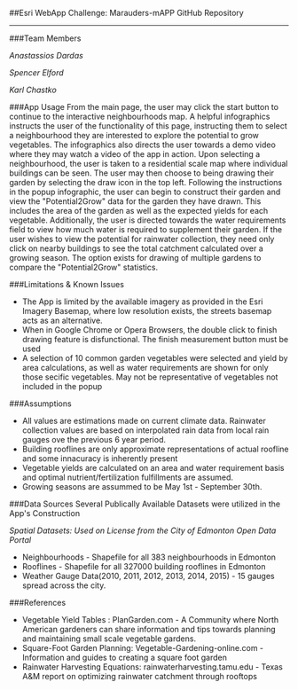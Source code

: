 ##Esri WebApp Challenge: Marauders-mAPP GitHub Repository

----
###Team Members

*Anastassios Dardas* 

*Spencer Elford*

*Karl Chastko*

###App Usage
From the main page, the user may click the start button to continue to the interactive neighbourhoods map. A helpful infographics instructs the user of the functionality of this page, instructing them to select a neighbourhood they are interested to explore the potential to grow vegetables. The infographics also directs the user towards a demo video where they may watch a video of the app in action. 
Upon selecting a neighbourhood, the user is taken to a residential scale map where individual buildings can be seen. The user may then choose to being drawing their garden by selecting the draw icon in the top left. Following the instructions in the popup infographic, the user can begin to construct their garden and view the "Potential2Grow" data for the garden they have drawn. This includes the area of the garden as well as the expected yields for each vegetable. Additionally, the user is directed towards the water requirements field to view how much water is required to supplement their garden. If the user wishes to view the potential for rainwater collection, they need only click on nearby buildings to see the total catchment calculated over a growing season. The option exists for drawing of multiple gardens to compare the "Potential2Grow" statistics.


###Limitations & Known Issues
* The App is limited by the available imagery as provided in the Esri Imagery Basemap, where low resolution exists, the streets basemap acts as an alternative.
* When in Google Chrome or Opera Browsers, the double click to finish drawing feature is disfunctional. The finish measurement button must be used
* A selection of 10 common garden vegetables were selected and yield by area calculations, as well as water requirements are shown for only those secific vegetables. May not be representative of vegetables not included in the popup

###Assumptions
* All values are estimations made on current climate data. Rainwater collection values are based on interpolated rain data from local rain gauges ove the previous 6 year period.
* Building rooflines are only approximate representations of actual roofline and some innacuracy is inherently present
* Vegetable yields are calculated on an area and water requirement basis and optimal nutrient/fertilization fulfillments are assumed.
* Growing seasons are assummed to be May 1st - September 30th.

###Data Sources
Several Publically Available Datasets were utilized in the App's Construction

*Spatial Datasets: Used on License from the City of Edmonton Open Data Portal*
* Neighbourhoods - Shapefile for all 383 neighbourhoods in Edmonton
* Rooflines - Shapefile for all 327000 building rooflines in Edmonton
* Weather Gauge Data(2010, 2011, 2012, 2013, 2014, 2015) - 15 gauges spread across the city.

          
###References
* Vegetable Yield Tables : PlanGarden.com - A Community where North American gardeners can share information and tips towards planning and maintaining small scale vegetable gardens.
* Square-Foot Garden Planning: Vegetable-Gardening-online.com - Information and guides to creating a square foot garden
* Rainwater Harvesting Equations: rainwaterharvesting.tamu.edu - Texas A&M report on optimizing rainwater catchment through rooftops

        
      


